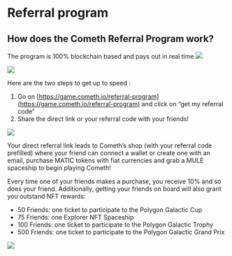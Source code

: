 # Referral program

## How does the Cometh Referral Program work? <a id="4c33"></a>

The program is 100% blockchain based and pays out in real time.![](https://miro.medium.com/max/60/0*6MNPvawJonaBw0JE?q=20)

![](https://miro.medium.com/max/1295/0*6MNPvawJonaBw0JE)

Here are the two steps to get up to speed :

1. Go on [https://game.cometh.io/referral-program](https://game.cometh.io/referral-program) and click on “get my referral code”
2. Share the direct link or your referral code with your friends!

![](https://miro.medium.com/max/1018/0*xA3dErE7D_vjsVSn)

Your direct referral link leads to Cometh’s shop \(with your referral code prefilled\) where your friend can connect a wallet or create one with an email, purchase MATIC tokens with fiat currencies and grab a MULE spaceship to begin playing Cometh!

Every time one of your friends makes a purchase, you receive 10% and so does your friend. Additionally, getting your friends on board will also grant you outstand NFT rewards:

* 50 Friends: one ticket to participate to the Polygon Galactic Cup
* 75 Friends: one Explorer NFT Spaceship
* 100 Friends: one ticket to participate to the Polygon Galactic Trophy
* 500 Friends: one ticket to participate to the Polygon Galactic Grand Prix

![](https://miro.medium.com/max/974/0*eH92Lg_MfWE13Ceh)


